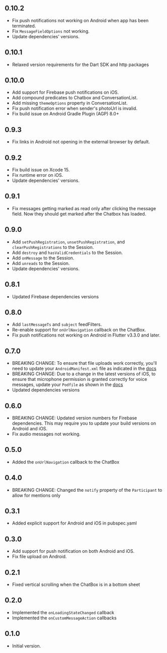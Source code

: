 ## 0.10.2

- Fix push notifications not working on Android when app has been terminated.
- Fix `MessageFieldOptions` not working.
- Update dependencies' versions.

## 0.10.1

- Relaxed version requirements for the Dart SDK and http packages

## 0.10.0

- Add support for Firebase push notifications on iOS.
- Add compound predicates to Chatbox and ConversationList.
- Add missing `themeOptions` property in ConversationList.
- Fix push notification error when sender's photoUrl is invalid.
- Fix build issue on Android Gradle Plugin (AGP) 8.0+

## 0.9.3

- Fix links in Android not opening in the external browser by default.

## 0.9.2

- Fix build issue on Xcode 15.
- Fix runtime error on iOS.
- Update dependencies' versions.

## 0.9.1

- Fix messages getting marked as read only after clicking the message field.
  Now they should get marked after the Chatbox has loaded.

## 0.9.0

- Add `setPushRegistration`, `unsetPushRegistration`, and `clearPushRegistrations` to the Session.
- Add `destroy` and `hasValidCredentials` to the Session.
- Add `onMessage` to the Session.
- Add `unreads` to the Session.
- Update dependencies' versions.

## 0.8.1

- Updated Firebase dependencies versions

## 0.8.0

- Add `lastMessageTs` and `subject` feedFilters.
- Re-enable support for `onUrlNavigation` callback on the ChatBox.
- Fix push notifications not working on Android in Flutter v3.3.0 and later.

## 0.7.0

- BREAKING CHANGE: To ensure that file uploads work correctly, you'll need to update your
  `AndroidManifest.xml` file as indicated in the [docs](https://talkjs.com/docs/Features/Customizations/File_Sharing/#enabling-file-upload-on-flutter)
- BREAKING CHANGE: Due to a change in the latest versions of iOS, to ensure that microphone
  permission is granted correctly for voice messages, update your `Podfile` as shown in
  the [docs](https://talkjs.com/docs/Features/Customizations/Voice_Messages/#ios)
- Updated dependencies versions

## 0.6.0

- BREAKING CHANGE: Updated version numbers for Firebase dependencies. This may require you to update
  your build versions on Android and iOS.
- Fix audio messages not working.

## 0.5.0

- Added the `onUrlNavigation` callback to the ChatBox

## 0.4.0

- BREAKING CHANGE: Changed the `notify` property of the `Participant` to allow for mentions only

## 0.3.1

- Added explicit support for Android and iOS in pubspec.yaml

## 0.3.0

- Add support for push notification on both Android and iOS.
- Fix file upload on Android.

## 0.2.1

- Fixed vertical scrolling when the ChatBox is in a bottom sheet

## 0.2.0

- Implemented the `onLoadingStateChanged` callback
- Implemented the `onCustomMessageAction` callbacks

## 0.1.0

- Initial version.
